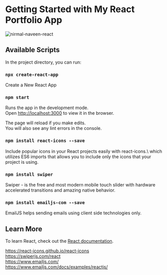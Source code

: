 # Getting Started with My React Portfolio App

![nirmal-naveen-react](https://user-images.githubusercontent.com/53178630/210152390-3f5da855-6303-4f4a-8ba0-82095cf83e8c.gif)

## Available Scripts

In the project directory, you can run:

### `npx create-react-app`

Create a New React App

### `npm start`

Runs the app in the development mode.\
Open [http://localhost:3000](http://localhost:3000) to view it in the browser.

The page will reload if you make edits.\
You will also see any lint errors in the console.

### `npm install react-icons --save`

Include popular icons in your React projects easily with react-icons.\ 
which utilizes ES6 imports that allows you to include only the icons that your project is using.

### `npm install swiper`

Swiper - is the free and most modern mobile touch slider with hardware accelerated transitions and amazing native behavior.

### `npm install emailjs-com --save`

EmailJS helps sending emails using client side technologies only.


## Learn More

To learn React, check out the [React documentation](https://reactjs.org/).

https://react-icons.github.io/react-icons <br/>
https://swiperjs.com/react <br/>
https://www.emailjs.com/ <br/>
https://www.emailjs.com/docs/examples/reactjs/ <br/>
